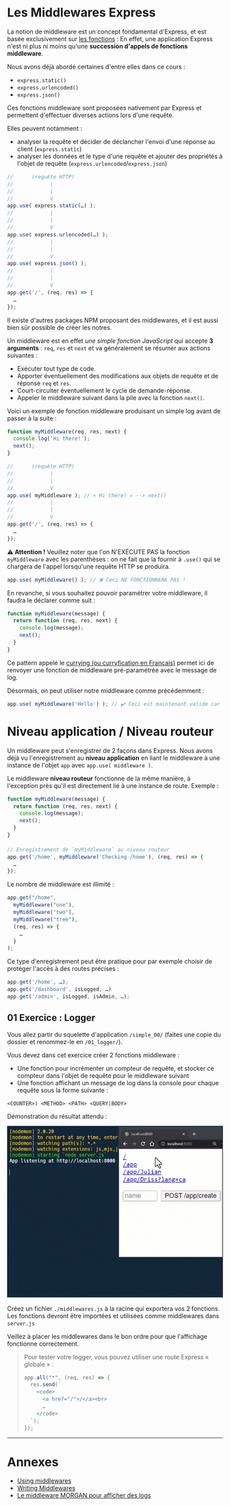 # Les Middlewares Express

La notion de middleware est un concept fondamental d'Express, et est basée exclusivement sur <u>les fonctions</u> : En effet, une application Express n'est ni plus ni moins qu'une **succession d'appels de fonctions middleware**.

Nous avons déjà abordé certaines d'entre elles dans ce cours :

- `express.static()`
- `express.urlencoded()`
- `express.json()`

Ces fonctions middleware sont proposées nativement par Express et permettent d'effectuer diverses actions lors d'une requête.

Elles peuvent notamment :
- analyser la requête et décider de déclancher l'envoi d'une réponse au client (`express.static`)
- analyser les données et le type d'une requête et ajouter des propriétés à l'objet de requête (`express.urlencoded`/`express.json`)

```js
//      (requête HTTP)
//            |
//            |
//            V
app.use( express.static(…) );
//            |
//            |
//            V
app.use( express.urlencoded(…) );
//            |
//            |
//            V
app.use( express.json() );
//            |
//            |
//            V
app.get('/', (req, res) => {
  …
});
```

Il existe d'autres packages NPM proposant des middlewares, et il est aussi bien sûr possible de créer les notres.

Un middleware est en effet *une simple fonction JavaScript* qui accepte **3 arguments** : `req`, `res` et `next` et va généralement se résumer aux actions suivantes :

- Exécuter tout type de code.
- Apporter éventuellement des modifications aux objets de requête et de réponse `req` et `res`.
- Court-circuiter éventuellement le cycle de demande-réponse.
- Appeler le middleware suivant dans la pile avec la fonction `next()`.

Voici un exemple de fonction middleware produisant un simple log avant de passer à la suite :

```js
function myMiddleware(req, res, next) {
  console.log('Hi there!');
  next();
}
```
```js
//      (requête HTTP)
//            |
//            |
//            V
app.use( myMiddleware ); // « Hi there! » --> next()
//            |
//            |
//            V
app.get('/', (req, res) => {
  …
});
```

**⚠️ Attention !**
Veuillez noter que l'on N'EXÉCUTE PAS la fonction `myMiddleware` avec les parenthèses : on ne fait que la fournir à `.use()` qui se chargera de l'appel lorsqu'une requête HTTP se produira.
```js
app.use( myMiddleware() ); // ❌ Ceci NE FONCTIONNERA PAS !
```

En revanche, si vous souhaitez pouvoir paramétrer votre middleware, il faudra le déclarer comme suit :

```js
function myMiddleware(message) {
  return function (req, res, next) {
    console.log(message);
    next();
  }
}
```

Ce pattern appelé le [currying (ou curryfication en Français)](https://fr.javascript.info/currying-partials) permet ici de renvoyer une fonction de middleware pré-paramétrée avec le message de log.

Désormais, on peut utiliser notre middleware comme précédemment :
```js
app.use( myMiddleware('Hello') ); // ✔️ Ceci est maintenant valide car l'appel à "myMiddleware" renvoie une fonction
```




















# Niveau application / Niveau routeur

Un middleware peut s'enregistrer de 2 façons dans Express. Nous avons déjà vu l'enregistrement au **niveau application** en liant le middleware à une instance de l'objet `app` avec `app.use( middleware )`.

Le middleware **niveau routeur** fonctionne de la même manière, à l'exception près qu'il est directement lié à une instance de route. Exemple :

```js
function myMiddleware(message) {
  return function (req, res, next) {
    console.log(message);
    next();
  }
}

// Enregistrement de `myMiddleware` au niveau routeur
app.get('/home', myMiddleware('Checking /home'), (req, res) => {
  …
});
```

Le nombre de middleware est illimité :

```js
app.get("/home",
  myMiddleware("one"),
  myMiddleware("two"),
  myMiddleware("tree"),
  (req, res) => {
    …
  }
);
```

Ce type d'enregistrement peut être pratique pour par exemple choisir de protéger l'accès à des routes précises :

```js
app.get('/home', …);
app.get('/dashboard', isLogged, …)
app.get('/admin', isLogged, isAdmin, …);
```

## 01 Exercice : Logger

Vous allez partir du squelette d'application `/simple_00/` (faites une copie du dossier et renommez-le en `/01_logger/`).

Vous devez dans cet exercice créer 2 fonctions middleware :

- Une fonction pour incrémenter un compteur de requête, et stocker ce compteur dans l'objet de requête pour le middleware suivant
- Une fonction affichant un message de log dans la console pour chaque requête sous la forme suivante :
```
<COUNTER>) <METHOD> <PATH> <QUERY|BODY>
```

Démonstration du résultat attendu :

![](./images/01_logger.gif)

Créez un fichier `./middlewares.js` à la racine qui exportera vos 2 fonctions. Les fonctions devront être importées et utilisées comme middlewares dans `server.js`

Veillez à placer les middlewares dans le bon ordre pour que l'affichage fonctionne correctement.

> Pour tester votre logger, vous pouvez utiliser une route Express « globale » :
> ```js
> app.all("*", (req, res) => {
>   res.send(`
>     <code>
>       <a href="/">/</a><br>
>       …
>     </code>
>   `);
> });
> ```

---

# Annexes

- [Using middlewares](https://expressjs.com/en/guide/using-middleware.html)
- [Writing Middlewares](https://expressjs.com/en/guide/writing-middleware.html)
- [Le middleware MORGAN pour afficher des logs](https://stacklima.com/qu-est-ce-que-morgan-dans-node-js/)